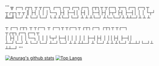 '''
╦  ┌─┐┌┬┐  ┬ ┬┌─┐  ┌─┐┌─┐┌─┐┌─┐  ┌┬┐┬ ┬┌─┐  ┬─┐┌─┐┌─┐┬  ┬┌┬┐┬ ┬
║  ├┤  │   │ │└─┐  ├┤ ├─┤│  ├┤    │ ├─┤├┤   ├┬┘├┤ ├─┤│  │ │ └┬┘
╩═╝└─┘ ┴   └─┘└─┘  └  ┴ ┴└─┘└─┘   ┴ ┴ ┴└─┘  ┴└─└─┘┴ ┴┴─┘┴ ┴  ┴ 

┬  ┌─┐┌┬┐  ┬ ┬┌─┐  ┬  ┌─┐┬ ┬┌─┐┬    ┌┬┐┌─┐  ┌┬┐┬ ┬┌─┐  ┬┌┬┐┌─┐┌─┐┬  
│  ├┤  │   │ │└─┐  │  │ │└┬┘├─┤│     │ │ │   │ ├─┤├┤   │ ││├┤ ├─┤│  
┴─┘└─┘ ┴   └─┘└─┘  ┴─┘└─┘ ┴ ┴ ┴┴─┘   ┴ └─┘   ┴ ┴ ┴└─┘  ┴─┴┘└─┘┴ ┴┴─┘
'''

[![Anurag's github stats](https://github-readme-stats.vercel.app/api?username=ytll21)](https://github.com/anuraghazra/github-readme-stats)
[![Top Langs](https://github-readme-stats.vercel.app/api/top-langs/?username=ytll21)](https://github.com/anuraghazra/github-readme-stats)
